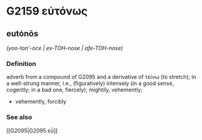 # G2159 εὐτόνως

## eutónōs

_(yoo-ton'-oce | ev-TOH-nose | afe-TOH-nose)_

### Definition

adverb from a compound of G2095 and a derivative of τείνω (to stretch); in a well-strung manner, i.e., (figuratively) intensely (in a good sense, cogently; in a bad one, fiercely); mightily, vehemently; 

- vehemently, forcibly

### See also

[[G2095|G2095 εὖ]]
